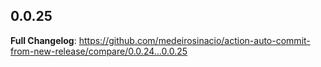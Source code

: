 ## 0.0.25 
**Full Changelog**: https://github.com/medeirosinacio/action-auto-commit-from-new-release/compare/0.0.24...0.0.25
